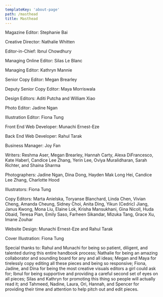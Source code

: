 ```yaml
---
templateKey: 'about-page'
path: /masthead
title: Masthead
---
```

Magazine Editor: Stephanie Bai

Creative Director: Nathalie Whitten

Editor-in-Chief: Ibnul Chowdhury

Managing Online Editor: Silas Le Blanc

Managing Editor: Kathryn Mannie

Senior Copy Editor: Megan Brearley

Deputy Senior Copy Editor: Maya Morriswala

Design Editors: Aditi Putcha and William Xiao

Photo Editor: Jadine Ngan

Illustration Editor: Fiona Tung

Front End Web Developer: Munachi Ernest-Eze

Back End Web Developer: Rahul Tarak

Business Manager: Joy Fan

Writers: Reshma Aser, Megan Brearley, Hannah Carty, Alexa DiFrancesco, Kate Haberl, Candice Lee Zhang, Yerin Lee, Oviya Muralidharan, Sarah Richter, and Shaina Sharma

Photographers: Jadine Ngan, Dina Dong, Hayden Mak Long Hei, Candice Lee Zhang, Charlotte Hood 

Illustrators: Fiona Tung

Copy Editors: Marta Anielska, Toryanse Blanchard, Linda Chen, Vivian Cheng, Amanda Cheung, Sidney Choi, Anita Ding, Yikun (Cedric) Jiang, Janus Kwong, Mona Liu, Elaine Lok, Krisha Mansukhani, Gina Nicoll, Huda Obaid, Teresa Pian, Emily Saso, Farheen Sikandar, Mizuka Tang, Grace Xu, Imane Zouhar

Website Design: Munachi Ernest-Eze and Rahul Tarak

Cover Illustration: Fiona Tung

Special thanks to: Rahul and Munachi for being so patient, diligent, and talented during this entire handbook process; Nathalie for being an amazing collaborator and sounding board for any and all ideas; Megan and Maya for tirelessly copy editing all these pieces and being so responsive; Fiona, Jadine, and Dina for being the most creative visuals editors a girl could ask for; Ibnul for being supportive and providing a careful second set of eyes on all pieces; Silas and Kathryn for promoting this thing so people will actually read it; and Tahmeed, Nadine, Laura, Ori, Hannah, and Spencer for providing their time and attention to help pitch out and edit pieces.